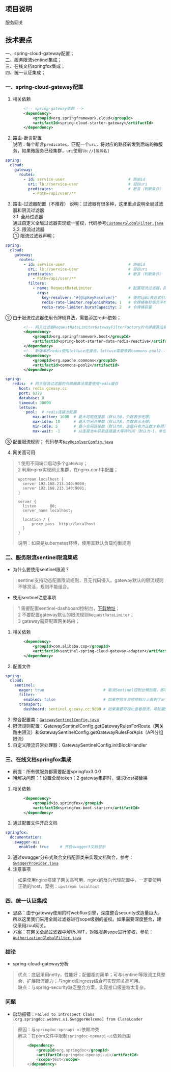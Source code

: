 ## 项目说明

服务网关

## 技术要点

一、spring-cloud-gateway配置；  
二、服务限流sentinel集成；  
三、在线文档springfox集成；  
四、统一认证集成；  


### 一、spring-cloud-gateway配置

1. 相关依赖

```xml
        <!-- spring-gateway依赖 -->
        <dependency>
            <groupId>org.springframework.cloud</groupId>
            <artifactId>spring-cloud-starter-gateway</artifactId>
        </dependency>
```

2. 路由-断言配置  
   说明：每个断言`predicates`，匹配一个`uri`，将对应的路径转发到后端的微服务，如果微服务已经集群，`uri`使用`lb://[服务名]`

```yaml
spring:
  cloud:
    gateway:
      routes:
        - id: service-user                            # 路由id
          uri: lb://service-user                      # 目标uri
          predicates:                                 # 断言（判断条件）
            - Path=/api/user/**
```

3. 路由-过滤器配置（不推荐）
   说明：过滤器有很多种，这里重点说明全局过滤器和限流过滤器  
   3.1. 全局过滤器  
   通过自定义全局过滤器实现统一鉴权，代码参考[`CustomerGlobalFilter.java`](src/main/java/com/ylwq/scaffold/server/gateway/filter/CustomerGlobalFilter.java)   
   3.2. 限流过滤器  
   ① 限流过滤器声明；

```yaml
spring:
  cloud:
    gateway:
      routes:
        - id: service-user                            # 路由id
          uri: lb://service-user                      # 目标uri
          predicates:                                 # 断言（判断条件）
            - Path=/api/user/**
          filters:
            - name: RequestRateLimiter                # 配置限流过滤器，限流规则通过KeyResolverConfig注入，如果使用sentinel限流，需要取消该过滤器
              args:
                key-resolver: "#{@ipKeyResolver}"     # 使用SpEL表达式引用bean对象，对应于KeyResolverConfig中的bean对象方法ipKeyResolver
                redis-rate-limiter.replenishRate: 1   # 令牌桶每秒填充平均速率
                redis-rate-limiter.burstCapacity: 2   # 令牌桶容量
```

② 由于限流过滤器使用令牌桶算法，需要添加redis依赖；

```xml
        <!-- 网关过滤器RequestRateLimiterGatewayFilterFactory的令牌桶算法需要redis -->
        <dependency>
            <groupId>org.springframework.boot</groupId>
            <artifactId>spring-boot-starter-data-redis-reactive</artifactId>
        </dependency>
        <!-- 新版本的redis使用lettuce连接池，lettuce需要依赖commons-pool2-->
        <dependency>
            <groupId>org.apache.commons</groupId>
            <artifactId>commons-pool2</artifactId>
        </dependency>
```

```yaml
spring:
   redis:  # 网关限流过滤器的令牌桶算法需要使用redis缓存
      host: redis.gceasy.cc
      port: 6379
      database: 0
      timeout: 30000
      lettuce:
         pool:  # redis连接池配置
            max-active: 1000  # 最大可用连接数（默认为8，负数表示无限）
            max-idle: 10      # 最大空闲连接数（默认为8，负数表示无限）
            min-idle: 5       # 最小空闲连接数（默认为0，该值只有为正数才有用）
            max-wait: -1      # 从连接池中获取连接最大等待时间（默认为-1，单位为毫秒，负数表示无限）
```

③ 配置限流规则；
代码参考[`KeyResolverConfig.java`](src/main/java/com/ylwq/scaffold/server/gateway/config/KeyResolverConfig.java)

4. 网关高可用
> 1 使用不同端口启动多个gateway；  
> 2 利用nginx实现网关集群，在nginx.conf中配置；
> ```text
> upstream localhost {
>   server 192.168.213.140:9000;
>   server 192.168.213.140:9001;
> }
> 
> server {
>   listen      80;
>   server_name localhost;
> 
>   location / {
>       proxy_pass  http://localhost
>   }
> }
> ```
> 说明：如果是kubernetes环境，使用其默认负载均衡规则
> 


### 二、服务限流sentinel限流集成

* 为什么要使用sentinel限流？
> sentinel支持动态配置限流规则，且无代码侵入。gateway默认的限流规则不够灵活，规则不能组合。

* 使用sentinel注意事项
> 1 需要配置sentinel-dashboard控制台，[下载地址](https://github.com/alibaba/Sentinel/releases)；   
> 2 不要配置gateway默认的限流规则`RequestRateLimiter`；  
> 3 gateway需要配置网关路由；  

1. 相关依赖
```xml
        <dependency>
            <groupId>com.alibaba.csp</groupId>
            <artifactId>sentinel-spring-cloud-gateway-adapter</artifactId>
        </dependency>
```
2. 配置文件
```yml
spring:
  cloud:
    sentinel:
      eager: true                          # 取消Sentinel控制台懒加载，即项目启动即连接
      filter:
        enabled: false                     # 如果在网关流控控制台上看到了url资源，就是此项没有设为false
      transport:
        dashboard: sentinel.gceasy.cc:9090 # 如果需要可视化查看限流，可配置Sentinel DashBoard地址
```
3. 整合配置类：[`GatewaySentinelConfig.java`](/src/main/java/com/ylwq/scaffold/server/gateway/config/GatewaySentinelConfig.java)
4. 限流规则配置：GatewaySentinelConfig.getGatewayRulesForRoute（网关路由限流）和GatewaySentinelConfig.getGatewayRulesForApis（API分组限流）
5. 自定义限流异常处理器：GatewaySentinelConfig.initBlockHandler


### 三、在线文档springfox集成
* 前提：所有微服务都需要配置springfox3.0.0
* 待解决问题：1 设置全局token；2 gateway集群时，请求host被替换
1. 相关依赖
```xml
        <dependency>
            <groupId>io.springfox</groupId>
            <artifactId>springfox-boot-starter</artifactId>
        </dependency>
```   
2. 通过配置文件开启文档
```yaml
springfox:
  documentation:
    swagger-ui:
      enabled: true     # 开启swagger3文档显示
```
3. 通过swagger分布式聚合文档配置类来实现文档聚合，参考：[`SwaggerProvider.java`](/src/main/java/com/ylwq/scaffold/server/gateway/config/SwaggerProvider.java)
4. 注意事项
> 如果使用nginx搭建了网关高可用，nginx的反向代理配置中，一定要使用正确的host，案例：`upstream localhost`  


### 四、统一认证集成
* 思路：由于gateway使用的时webflux引擎，深度整合security改造量巨大，所以这里我们采用全局过滤器进行sope级别的鉴权。如果需要深度整合，建议采用zuul网关。
* 方案：在网关全局过滤器中解析JWT，对微服务sope进行鉴权，参见：[`AuthorizationGlobalFilter.java`](/src/main/java/com/ylwq/scaffold/server/gateway/filter/AuthorizationGlobalFilter.java)


### 结论
* spring-cloud-gateway分析
> 优点：底层采用netty，性能好；配置相对简单；可与sentinel等限流工具整合，扩展限流能力；与nginx或ingress结合可实现网关高可用。  
> 缺点：与spring-security缺乏整合方案，实现接口级鉴权太复杂。  


### 问题

* 启动报错：`Failed to introspect Class [org.springdoc.webmvc.ui.SwaggerWelcome] from ClassLoader`

> 原因：与`springdoc-openapi-ui`依赖冲突  
> 解决：在pom文件中限制`springdoc-openapi-ui`依赖范围
>
> ```xml
>     <dependency>
>         <groupId>org.springdoc</groupId>
>         <artifactId>springdoc-openapi-ui</artifactId>
>         <scope>test</scope>
>     </dependency>
> ```